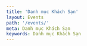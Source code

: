 ```yaml
---
title: 'Danh mục Khách Sạn'
layout: Events
path: '/events/'
meta: Danh mục Khách Sạn
keywords: Danh mục Khách Sạn
---
```

